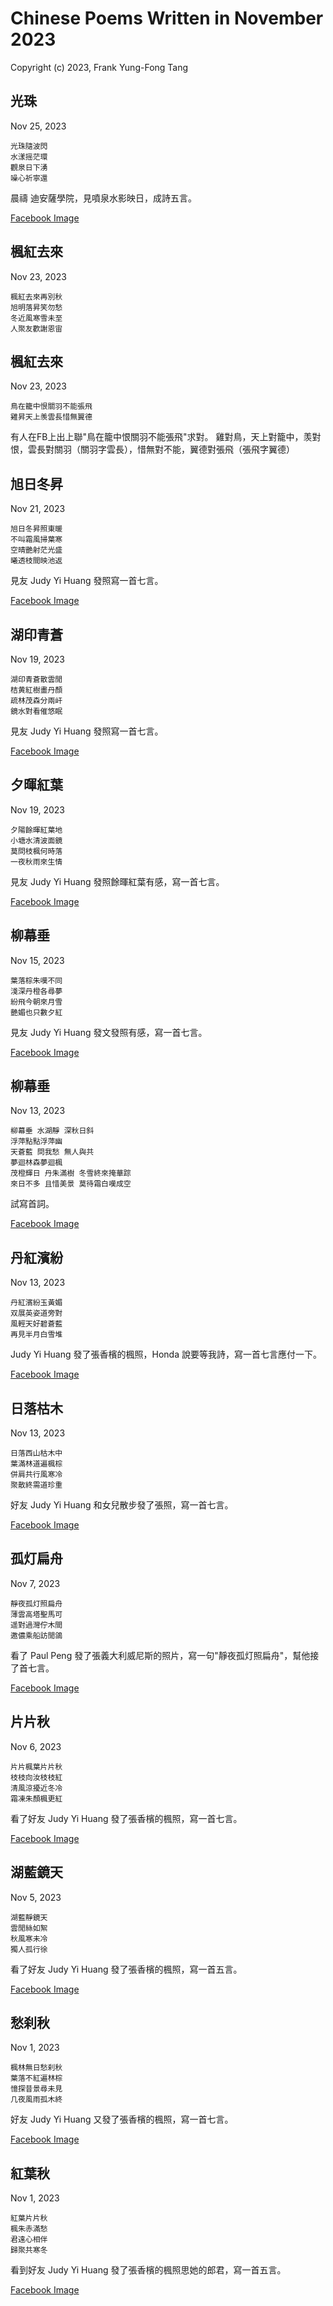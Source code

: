 # Chinese Poems Written in November 2023
Copyright (c) 2023, Frank Yung-Fong Tang

## 光珠
Nov 25, 2023 
```
光珠隨波閃
水漾摇茫環
觀泉日下湧
噪心祈寧還
```

晨禱 迪安薩學院，見噴泉水影映日，成詩五言。

[Facebook Image](https://www.facebook.com/FrankYFTang/posts/pfbid022KpJr96XuRzWaEH86XeyqLAmdc2bMJrDAYKMBbJ6bzMEJ3gKaEAUDzXzBgpLAAuCl)

## 楓紅去來
Nov 23, 2023 
```
楓紅去來再別秋
旭明落昇笑勿愁
冬近風寒雪未至
人聚友歡謝恩宙
```

## 楓紅去來
Nov 23, 2023 
```
鳥在籠中恨關羽不能張飛
雞昇天上羡雲長惜無翼德
```
有人在FB上出上聯"鳥在籠中恨關羽不能張飛"求對。
雞對鳥，天上對籠中，羡對恨，雲長對關羽（關羽字雲長），惜無對不能，翼德對張飛（張飛字翼德）


## 旭日冬昇
Nov 21, 2023 
```
旭日冬昇照東暖
不叫霜風掃葉寒
空晴艷射茫光盛
曦透枝間映池返
```
見友 Judy Yi Huang 發照寫一首七言。

[Facebook Image](https://www.facebook.com/judy.y.huang/posts/pfbid0yni8muq1YjjwneWLsXhm2touGRK6qoe311f4YQrmvAfEVJRKJTrX5rwZNfnQLXsUl)


## 湖印青蒼
Nov 19, 2023 
```
湖印青蒼散雲閒
桔黄紅樹畫丹顏
疏林茂森分兩屽
鏡水對看催悠眠
```

見友 Judy Yi Huang 發照寫一首七言。

[Facebook Image](https://www.facebook.com/judy.y.huang/posts/pfbid0PmiYysJtkRYEj9BGki8KowVu5wPwyrc2drjzLrrHUebJ3x7zNnkGo229TbKhc23il)



## 夕暉紅葉
Nov 19, 2023 
```
夕陽餘暉紅葉地
小塘水清波面鏡
莫問枝楓何時落
一夜秋雨來生情
```

見友 Judy Yi Huang 發照餘暉紅葉有感，寫一首七言。

[Facebook Image](https://www.facebook.com/photo?fbid=10160872476269800&set=pcb.10160872498064800)



## 柳幕垂
Nov 15, 2023 
```
葉落棕朱嘆不同
淺深丹橙各尋夢
紛飛今朝來月雪
艷媚也只數夕紅
```
見友 Judy Yi Huang 發文發照有感，寫一首七言。

[Facebook Image](https://www.facebook.com/judy.y.huang/posts/pfbid032utCA6MkD5PRTmY2i3haqoiXhpHTPJ5f5JqZBJfLkJrPFCpLs3f9MNpLVsUVdqXdl)

## 柳幕垂
Nov 13, 2023 
```
柳幕垂 水湖靜 深秋日斜
浮萍點點浮萍幽
天蒼藍 問我愁 無人與共
夢迴林森夢迴楓
茂橙輝日 丹朱滿樹 冬雪終來掩華踪
來日不多 且惜美景 莫待霜白嘆成空
```
試寫首詞。

[Facebook Image](https://www.facebook.com/photo?fbid=10160864617079800&set=pcb.10160864643909800)


## 丹紅濱紛
Nov 13, 2023 
```
丹紅濱紛玉黃媚
双展英姿道旁對
風輕天好碧蒼藍
再見半月白雪堆
```
 Judy Yi Huang 發了張香檳的楓照，Honda 說要等我詩，寫一首七言應付一下。

[Facebook Image](https://www.facebook.com/judy.y.huang/posts/pfbid02DpRnXTmFEiCw8d2LpS97HkzrTgMK2nJ6DEgb1Vt6LYWZgGWAUP8CT22t6Myhva87l)

## 日落枯木
Nov 13, 2023 
```
日落西山枯木中
葉滿林道遍楓棕
併肩共行風寒冷
聚散終需道珍重
```
好友 Judy Yi Huang 和女兒散步發了張照，寫一首七言。

[Facebook Image](https://www.facebook.com/judy.y.huang/posts/pfbid02Mfcg4BVtgcgD1NnXBmv5McAa7C3WdsyXoTKC8GxkaCEqrMSnzo1JpRYVNenQB6U8l)

## 孤灯扁舟
Nov 7, 2023 
```
靜夜孤灯照扁舟
薄雲高塔聖馬可
遥對過灣佇木間
邀儂乘船訪閒鴿
```
看了 Paul Peng 發了張義大利威尼斯的照片，寫一句"靜夜孤灯照扁舟"，幫他接了首七言。

[Facebook Image](https://www.facebook.com/paul.peng.3726/posts/pfbid0KRerWM9SdtCVE7sZ8wy1cn9dz99nj2NbED5R7sY6yfyh9mNU5iuioVhGbis1ZqN7l)

## 片片秋
Nov 6, 2023 
```
片片楓葉片片秋
枝枝向汝枝枝紅
清風涼擾近冬冷
霜凍朱顏楓更紅
```
看了好友 Judy Yi Huang 發了張香檳的楓照，寫一首七言。

[Facebook Image](https://www.facebook.com/photo/?fbid=10160834815729800&set=pcb.10160834846119800)

## 湖藍鏡天
Nov 5, 2023 
```
湖藍靜鏡天
雲閒絲如絮
秋風寒未冷
獨人孤行徐
```
看了好友 Judy Yi Huang 發了張香檳的楓照，寫一首五言。


[Facebook Image](https://www.facebook.com/judy.y.huang/posts/pfbid02SUKJ4GpqKjUA81Fz5uzQyFJ7niohsPRSwvhfsnfTEgNit7TcheU9Hp5arKs32q1Zl)

## 愁刹秋
Nov 1, 2023 
```
楓林無日愁刹秋
葉落不紅遍林棕
憶探昔景尋未見
几夜風雨孤木終
```
好友 Judy Yi Huang 又發了張香檳的楓照，寫一首七言。


[Facebook Image](https://www.facebook.com/judy.y.huang/posts/pfbid02KsryUXk6B1JxhfN7D8jqRpeKvRJfNWyj6bsqAQZNFhFZvrxmPmWHAAYCKGH7FtEml)


## 紅葉秋
Nov 1, 2023 
```
紅葉片片秋
楓朱赤滿愁
君遠心相伴
歸聚共寒冬
```
看到好友 Judy Yi Huang 發了張香檳的楓照思她的郎君，寫一首五言。


[Facebook Image](https://www.facebook.com/judy.y.huang/posts/pfbid0rPqvNveVDbA6AJyLiBprA3EGsnmSY18n5fyRpDEzsMY4B2gxc9Z2tsc7QcpSyeel)

